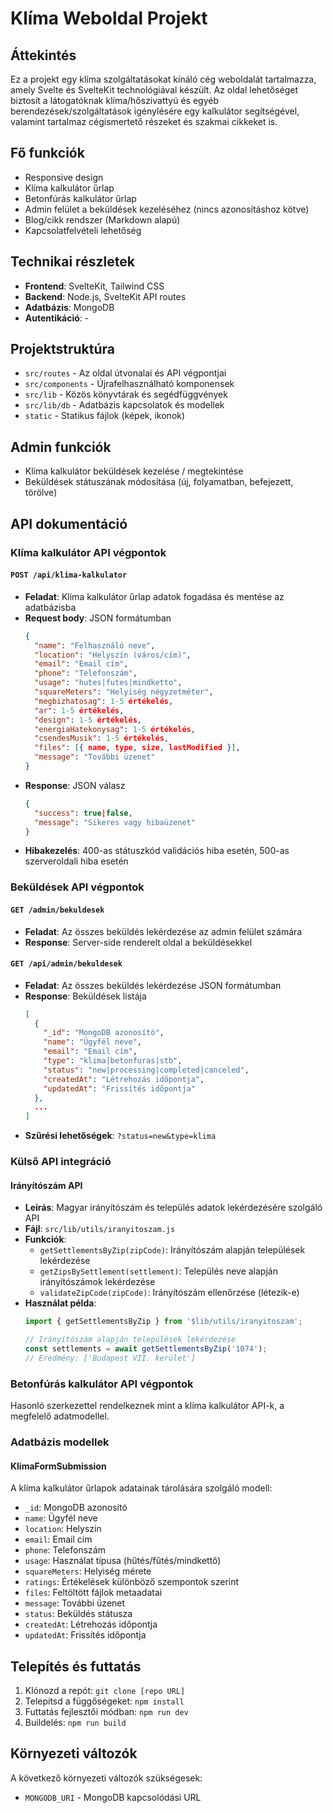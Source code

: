 # Klíma Weboldal Projekt

## Áttekintés
Ez a projekt egy klíma szolgáltatásokat kínáló cég weboldalát tartalmazza, amely Svelte és SvelteKit technológiával készült. Az oldal lehetőséget biztosít a látogatóknak klíma/hőszivattyú és egyéb berendezések/szolgáltatások igénylésére egy kalkulátor segítségével, valamint tartalmaz cégismertető részeket és szakmai cikkeket is.

## Fő funkciók
- Responsive design
- Klíma kalkulátor űrlap 
- Betonfúrás kalkulátor űrlap
- Admin felület a beküldések kezeléséhez (nincs azonosításhoz kötve)
- Blog/cikk rendszer (Markdown alapú)
- Kapcsolatfelvételi lehetőség

## Technikai részletek
- **Frontend**: SvelteKit, Tailwind CSS
- **Backend**: Node.js, SvelteKit API routes
- **Adatbázis**: MongoDB
- **Autentikáció**: -

## Projektstruktúra
- `src/routes` - Az oldal útvonalai és API végpontjai
- `src/components` - Újrafelhasználható komponensek
- `src/lib` - Közös könyvtárak és segédfüggvények
- `src/lib/db` - Adatbázis kapcsolatok és modellek
- `static` - Statikus fájlok (képek, ikonok)

## Admin funkciók
- Klíma kalkulátor beküldések kezelése / megtekintése
- Beküldések státuszának módosítása (új, folyamatban, befejezett, törölve)

## API dokumentáció

### Klíma kalkulátor API végpontok

#### `POST /api/klima-kalkulator`
- **Feladat**: Klíma kalkulátor űrlap adatok fogadása és mentése az adatbázisba
- **Request body**: JSON formátumban
  ```json
  {
    "name": "Felhasználó neve",
    "location": "Helyszín (város/cím)",
    "email": "Email cím",
    "phone": "Telefonszám",
    "usage": "hutes|futes|mindketto", 
    "squareMeters": "Helyiség négyzetméter",
    "megbizhatosag": 1-5 értékelés,
    "ar": 1-5 értékelés,
    "design": 1-5 értékelés,
    "energiaHatekonysag": 1-5 értékelés,
    "csendesMusik": 1-5 értékelés,
    "files": [{ name, type, size, lastModified }],
    "message": "További üzenet"
  }
  ```
- **Response**: JSON válasz
  ```json
  {
    "success": true|false,
    "message": "Sikeres vagy hibaüzenet"
  }
  ```
- **Hibakezelés**: 400-as státuszkód validációs hiba esetén, 500-as szerveroldali hiba esetén

### Beküldések API végpontok

#### `GET /admin/bekuldesek`
- **Feladat**: Az összes beküldés lekérdezése az admin felület számára
- **Response**: Server-side renderelt oldal a beküldésekkel

#### `GET /api/admin/bekuldesek`
- **Feladat**: Az összes beküldés lekérdezése JSON formátumban
- **Response**: Beküldések listája
  ```json
  [
    {
      "_id": "MongoDB azonosító",
      "name": "Ügyfél neve",
      "email": "Email cím",
      "type": "klima|betonfuras|stb",
      "status": "new|processing|completed|canceled",
      "createdAt": "Létrehozás időpontja",
      "updatedAt": "Frissítés időpontja"
    },
    ...
  ]
  ```
- **Szűrési lehetőségek**: `?status=new&type=klima`

### Külső API integráció

#### Irányítószám API
- **Leírás**: Magyar irányítószám és település adatok lekérdezésére szolgáló API
- **Fájl**: `src/lib/utils/iranyitoszam.js`
- **Funkciók**:
  - `getSettlementsByZip(zipCode)`: Irányítószám alapján települések lekérdezése
  - `getZipsBySettlement(settlement)`: Település neve alapján irányítószámok lekérdezése
  - `validateZipCode(zipCode)`: Irányítószám ellenőrzése (létezik-e)
- **Használat példa**:
  ```javascript
  import { getSettlementsByZip } from '$lib/utils/iranyitoszam';
  
  // Irányítószám alapján települések lekérdezése
  const settlements = await getSettlementsByZip('1074');
  // Eredmény: ['Budapest VII. kerület']
  ```

### Betonfúrás kalkulátor API végpontok
Hasonló szerkezettel rendelkeznek mint a klíma kalkulátor API-k, a megfelelő adatmodellel.

### Adatbázis modellek

#### KlimaFormSubmission
A klíma kalkulátor űrlapok adatainak tárolására szolgáló modell:
- `_id`: MongoDB azonosító
- `name`: Ügyfél neve
- `location`: Helyszín
- `email`: Email cím
- `phone`: Telefonszám
- `usage`: Használat típusa (hűtés/fűtés/mindkettő)
- `squareMeters`: Helyiség mérete
- `ratings`: Értékelések különböző szempontok szerint
- `files`: Feltöltött fájlok metaadatai
- `message`: További üzenet
- `status`: Beküldés státusza
- `createdAt`: Létrehozás időpontja
- `updatedAt`: Frissítés időpontja

## Telepítés és futtatás
1. Klónozd a repót: `git clone [repo URL]`
2. Telepítsd a függőségeket: `npm install`
3. Futtatás fejlesztői módban: `npm run dev`
4. Buildelés: `npm run build`

## Környezeti változók
A következő környezeti változók szükségesek:
- `MONGODB_URI` - MongoDB kapcsolódási URL

